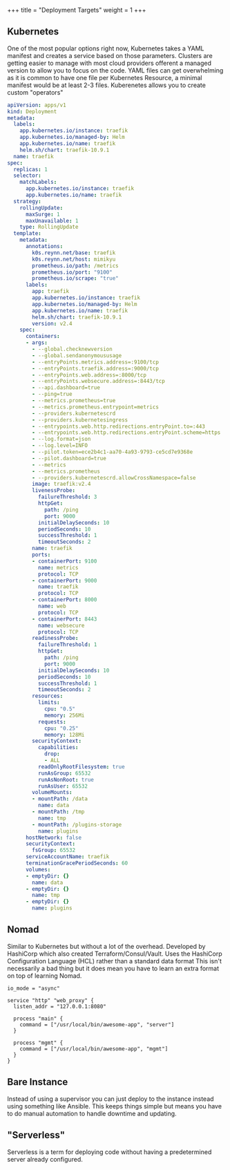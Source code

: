 +++
title = "Deployment Targets"
weight = 1
+++

## Kubernetes

One of the most popular options right now, Kubernetes takes a YAML manifest and creates a service based on those parameters.
Clusters are getting easier to manage with most cloud providers offerent a managed version to allow you to focus on the code.
YAML files can get overwhelming as it is common to have one file per Kubernetes Resource, a minimal manifest would be at least 2-3 files.
Kuberenetes allows you to create custom "operators"

```yaml
apiVersion: apps/v1
kind: Deployment
metadata:
  labels:
    app.kubernetes.io/instance: traefik
    app.kubernetes.io/managed-by: Helm
    app.kubernetes.io/name: traefik
    helm.sh/chart: traefik-10.9.1
  name: traefik
spec:
  replicas: 1
  selector:
    matchLabels:
      app.kubernetes.io/instance: traefik
      app.kubernetes.io/name: traefik
  strategy:
    rollingUpdate:
      maxSurge: 1
      maxUnavailable: 1
    type: RollingUpdate
  template:
    metadata:
      annotations:
        k0s.reynn.net/base: traefik
        k0s.reynn.net/host: mimikyu
        prometheus.io/path: /metrics
        prometheus.io/port: "9100"
        prometheus.io/scrape: "true"
      labels:
        app: traefik
        app.kubernetes.io/instance: traefik
        app.kubernetes.io/managed-by: Helm
        app.kubernetes.io/name: traefik
        helm.sh/chart: traefik-10.9.1
        version: v2.4
    spec:
      containers:
      - args:
        - --global.checknewversion
        - --global.sendanonymoususage
        - --entryPoints.metrics.address=:9100/tcp
        - --entryPoints.traefik.address=:9000/tcp
        - --entryPoints.web.address=:8000/tcp
        - --entryPoints.websecure.address=:8443/tcp
        - --api.dashboard=true
        - --ping=true
        - --metrics.prometheus=true
        - --metrics.prometheus.entrypoint=metrics
        - --providers.kubernetescrd
        - --providers.kubernetesingress
        - --entrypoints.web.http.redirections.entryPoint.to=:443
        - --entrypoints.web.http.redirections.entryPoint.scheme=https
        - --log.format=json
        - --log.level=INFO
        - --pilot.token=ece2b4c1-aa70-4a93-9793-ce5cd7e9368e
        - --pilot.dashboard=true
        - --metrics
        - --metrics.prometheus
        - --providers.kubernetescrd.allowCrossNamespace=false
        image: traefik:v2.4
        livenessProbe:
          failureThreshold: 3
          httpGet:
            path: /ping
            port: 9000
          initialDelaySeconds: 10
          periodSeconds: 10
          successThreshold: 1
          timeoutSeconds: 2
        name: traefik
        ports:
        - containerPort: 9100
          name: metrics
          protocol: TCP
        - containerPort: 9000
          name: traefik
          protocol: TCP
        - containerPort: 8000
          name: web
          protocol: TCP
        - containerPort: 8443
          name: websecure
          protocol: TCP
        readinessProbe:
          failureThreshold: 1
          httpGet:
            path: /ping
            port: 9000
          initialDelaySeconds: 10
          periodSeconds: 10
          successThreshold: 1
          timeoutSeconds: 2
        resources:
          limits:
            cpu: "0.5"
            memory: 256Mi
          requests:
            cpu: "0.25"
            memory: 128Mi
        securityContext:
          capabilities:
            drop:
            - ALL
          readOnlyRootFilesystem: true
          runAsGroup: 65532
          runAsNonRoot: true
          runAsUser: 65532
        volumeMounts:
        - mountPath: /data
          name: data
        - mountPath: /tmp
          name: tmp
        - mountPath: /plugins-storage
          name: plugins
      hostNetwork: false
      securityContext:
        fsGroup: 65532
      serviceAccountName: traefik
      terminationGracePeriodSeconds: 60
      volumes:
      - emptyDir: {}
        name: data
      - emptyDir: {}
        name: tmp
      - emptyDir: {}
        name: plugins
```

## Nomad

Similar to Kubernetes but without a lot of the overhead. Developed by HashiCorp which also created Terraform/Consul/Vault.
Uses the HashiCorp Configuration Language (HCL) rather than a standard data format This isn't necessarily a bad thing but it does mean you have to learn an extra format on top of learning Nomad.

```hcl
io_mode = "async"

service "http" "web_proxy" {
  listen_addr = "127.0.0.1:8080"
  
  process "main" {
    command = ["/usr/local/bin/awesome-app", "server"]
  }

  process "mgmt" {
    command = ["/usr/local/bin/awesome-app", "mgmt"]
  }
}
```

## Bare Instance

Instead of using a supervisor you can just deploy to the instance instead using something like Ansible.
This keeps things simple but means you have to do manual automation to handle downtime and updating.

## "Serverless"

Serverless is a term for deploying code without having a predetermined server already configured.
